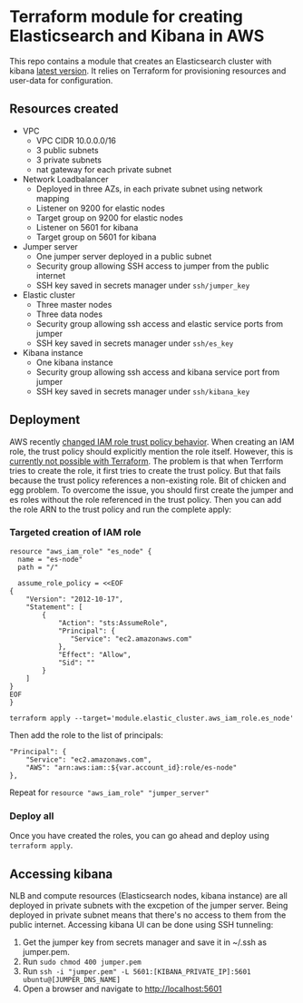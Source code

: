 # Terraform module for creating Elasticsearch and Kibana in AWS

This repo contains a module that creates an Elasticsearch cluster with kibana [latest version](https://www.elastic.co/guide/en/elasticsearch/reference/current/es-release-notes.html). It relies on Terraform for provisioning resources and user-data for configuration.

## Resources created
* VPC
    * VPC CIDR 10.0.0.0/16
    * 3 public subnets
    * 3 private subnets
    * nat gateway for each private subnet
* Network Loadbalancer
    * Deployed in three AZs, in each private subnet using network mapping
    * Listener on 9200 for elastic nodes
    * Target group on 9200 for elastic nodes 
    * Listener on 5601 for kibana
    * Target group on 5601 for kibana
* Jumper server
    * One jumper server deployed in a public subnet
    * Security group allowing SSH access to jumper from the public internet
    * SSH key saved in secrets manager under `ssh/jumper_key`
* Elastic cluster
    * Three master nodes
    * Three data nodes
    * Security group allowing ssh access and elastic service ports from jumper
    * SSH key saved in secrets manager under `ssh/es_key`
* Kibana instance
    * One kibana instance
    * Security group allowing ssh access and kibana service port from jumper
    * SSH key saved in secrets manager under `ssh/kibana_key`

## Deployment
AWS recently [changed IAM role trust policy behavior](https://aws.amazon.com/blogs/security/announcing-an-update-to-iam-role-trust-policy-behavior/). When creating an IAM role, the trust policy should explicitly mention the role itself. However, this is [currently not possible with Terraform](https://github.com/hashicorp/terraform-provider-aws/issues/27034). The problem is that when Terrform tries to create the role, it first tries to create the trust policy. But that fails because the trust policy references a non-existing role. Bit of chicken and egg problem. To overcome the issue, you should first create the jumper and es roles without the role referenced in the trust policy. Then you can add the role ARN to the trust policy and run the complete apply:

### Targeted creation of IAM role
```hcl
resource "aws_iam_role" "es_node" {
  name = "es-node"
  path = "/"

  assume_role_policy = <<EOF
{
    "Version": "2012-10-17",
    "Statement": [
        {
            "Action": "sts:AssumeRole",
            "Principal": {
               "Service": "ec2.amazonaws.com"
            },
            "Effect": "Allow",
            "Sid": ""
        }
    ]
}
EOF
}
```

`terraform apply --target='module.elastic_cluster.aws_iam_role.es_node'`

Then add the role to the list of principals:
```hcl
"Principal": {
    "Service": "ec2.amazonaws.com",
    "AWS": "arn:aws:iam::${var.account_id}:role/es-node"
},
```

Repeat for `resource "aws_iam_role" "jumper_server"`

### Deploy all
Once you have created the roles, you can go ahead and deploy using `terraform apply`.

## Accessing kibana
NLB and compute resources (Elasticsearch nodes, kibana instance) are all deployed in private subnets with the excpetion of the jumper server. Being deployed in private subnet means that there's no access to them from the public internet. Accessing kibana UI can be done using SSH tunneling:
1. Get the jumper key from secrets manager and save it in ~/.ssh as jumper.pem. 
2. Run `sudo chmod 400 jumper.pem`
3. Run `ssh -i "jumper.pem" -L 5601:[KIBANA_PRIVATE_IP]:5601 ubuntu@[JUMPER_DNS_NAME]`
4. Open a browser and navigate to [http://localhost:5601]()

